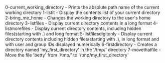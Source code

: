 0-current_working_directory - Prints the absolute path name of the current working directory
1-listit - Display the contents list of your current directory
2-bring_me_home - Changes the working directory to the user's home directory
3-listfiles - Display current directory contents in a long format
4-listmorefiles - Display current directory contents, including hidden files(starting with .) and long format
5-listfilesdigitonly - Display current directory contents including hidden files(starting with .), in long format and with user and group IDs displayed numerically
6-firstdirectory - Creates a directory named 'my_first_directory' in the '/tmp/' directory
7-movethatfile - Move the file 'betty' from '/tmp/' to '/tmp/my_first_directory'
